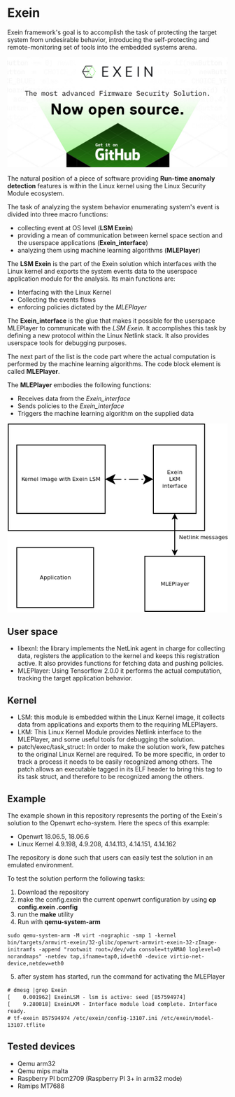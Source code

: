 # Exein


Exein framework's goal is to accomplish the task of protecting the target system from undesirable behavior, introducing the self-protecting and remote-monitoring set of tools into the embedded systems arena.

![splash](/imgs/splash.jpg)

The natural position of a piece of software providing **Run-time anomaly detection** features is within the Linux kernel using the Linux Security Module ecosystem.

The task of analyzing the system behavior enumerating system's event is divided into three macro functions:

- collecting event at OS level (**LSM Exein**)
- providing a mean of communication between kernel space  section and the userspace applications (**Exein_interface**)
- analyzing them using machine learning algorithms (**MLEPlayer**)

The **LSM Exein** is the part of the Exein solution which interfaces with the Linux kernel and exports the system events data to the userspace application module for the analysis. Its main functions are:

- Interfacing with the Linux Kernel
- Collecting the events flows
- enforcing policies dictated by the *MLEPlayer*

The **Exein_interface** is the glue that makes it possible for the userspace MLEPlayer to communicate with the *LSM Exein*. It accomplishes this task by defining a new protocol within the Linux Netlink stack. It also provides userspace tools for debugging purposes.

The next part of the list is the code part where the actual computation is performed by the machine learning algorithms.  The code block element is called **MLEPlayer**.

The **MLEPlayer** embodies the following functions:

- Receives data from the *Exein_interface*
- Sends policies to the *Exein_interface*
- Triggers the machine learning algorithm on the supplied data


![design](/imgs/exein.png)


## User space
- libexnl: the library implements the NetLink agent in charge for collecting data, registers the application to the kernel and keeps this registration active. It also provides functions for fetching data and pushing policies.
- MLEPlayer: Using Tensorflow 2.0.0 it performs the actual computation, tracking the target application behavior.


## Kernel
- LSM: this module is embedded within the Linux Kernel image, it collects data from applications and exports them to the requiring MLEPlayers.
- LKM: This Linux Kernel Module provides Netlink interface to the MLEPlayer, and some useful tools for debugging the solution.
- patch/exec/task_struct: In order to make the solution work, few patches to the original Linux Kernel are required. To be more specific, in order to track a process it needs to be easily recognized among others. The patch allows an executable tagged in its ELF header to bring this tag to its task struct, and therefore to be recognized among the others.


## Example
The example shown in this repository represents the porting of the Exein's solution to the Openwrt echo-system.
Here the specs of this example:

- Openwrt 18.06.5, 18.06.6
- Linux Kernel 4.9.198, 4.9.208, 4.14.113, 4.14.151, 4.14.162

The repository is done such that users can easily test the solution in an emulated environment.

To test the solution perform the following tasks:

 1. Download the repository
 2. make the config.exein the current openwrt configuration by using __cp config.exein .config__
 3. run the __make__ utility
 4. Run with __qemu-system-arm__

```
sudo qemu-system-arm -M virt -nographic -smp 1 -kernel bin/targets/armvirt-exein/32-glibc/openwrt-armvirt-exein-32-zImage-initramfs -append "rootwait root=/dev/vda console=ttyAMA0 loglevel=0 norandmaps" -netdev tap,ifname=tap0,id=eth0 -device virtio-net-device,netdev=eth0
```
5. after system has started, run the command for activating the MLEPlayer

```
# dmesg |grep Exein
[    0.001962] ExeinLSM - lsm is active: seed [857594974]
[    9.280018] ExeinLKM - Interface module load complete. Interface ready.
# tf-exein 857594974 /etc/exein/config-13107.ini /etc/exein/model-13107.tflite
```

## Tested devices
- Qemu arm32
- Qemu mips malta
- Raspberry PI bcm2709 (Raspberry PI 3+ in arm32 mode)
- Ramips MT7688
